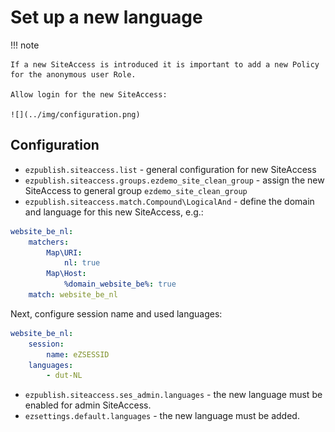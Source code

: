 # Set up a new language

!!! note

    If a new SiteAccess is introduced it is important to add a new Policy for the anonymous user Role.

    Allow login for the new SiteAccess:

    ![](../img/configuration.png)

## Configuration

- `ezpublish.siteaccess.list` - general configuration for new SiteAccess
- `ezpublish.siteaccess.groups.ezdemo_site_clean_group` - assign the new SiteAccess to general group `ezdemo_site_clean_group`
- `ezpublish.siteaccess.match.Compound\LogicalAnd` - define the domain and language for this new SiteAccess, e.g.:

``` yaml
website_be_nl:
    matchers:
        Map\URI:
            nl: true
        Map\Host:
            %domain_website_be%: true
    match: website_be_nl
```

Next, configure session name and used languages:

``` yaml
website_be_nl:            
    session:
        name: eZSESSID
    languages:
        - dut-NL
```

- `ezpublish.siteaccess.ses_admin.languages` - the new language must be enabled for admin SiteAccess.
- `ezsettings.default.languages` - the new language must be added.
